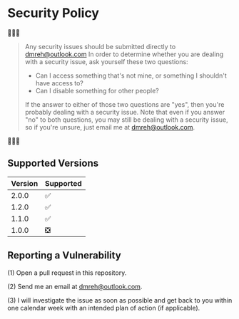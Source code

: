# Security Policy

🔐🔐🔐

> Any security issues should be submitted directly to dmreh@outlook.com
> In order to determine whether you are dealing with a security issue, ask yourself these two questions:
>
> - Can I access something that's not mine, or something I shouldn't have access to?
> - Can I disable something for other people?
>
> If the answer to either of those two questions are "yes", then you're probably dealing with a security issue. Note that even if you answer "no" to both questions, you may still be dealing with a security issue, so if you're unsure, just email me at dmreh@outlook.com.

🔐🔐🔐

## Supported Versions

| Version | Supported          |
| ------- | ------------------ |
| 2.0.0   | :white_check_mark: |
| 1.2.0   | :white_check_mark: |
| 1.1.0   | :white_check_mark: |
| 1.0.0   | :negative_squared_cross_mark: |

## Reporting a Vulnerability

(1) Open a pull request in this repository.

(2) Send me an email at [dmreh@outlook.com](mailto:dmreh@outlook.com).

(3) I will investigate the issue as soon as possible and get back to you within one calendar week with an intended plan of action (if applicable).
